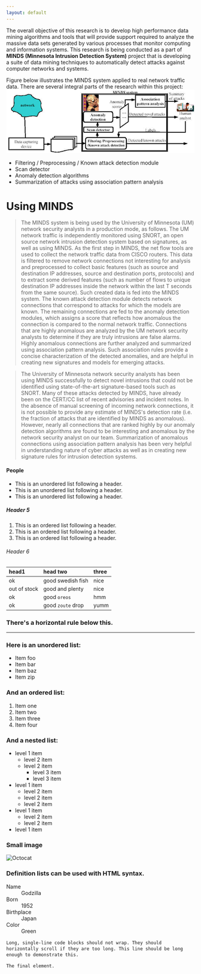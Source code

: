 ```yaml
---
layout: default
---
```


The overall objective of this research is to develop high performance data mining algorithms and tools that will provide support required to analyze the massive data sets generated by various processes that monitor computing and information systems. This research is being conducted as a part of **MINDS (Minnesota Intrusion Detection System)** project that is developing a suite of data mining techniques to automatically detect attacks against computer networks and systems. 

Figure below illustrates the MINDS system applied to real network traffic data. There are several integral parts of the research within this project: 
![](assets/img/minds.jpg)

- Filtering / Preprocessing / Known attack detection module
- Scan detector
- Anomaly detection algorithms 
- Summarization of attacks using association pattern analysis

# Using MINDS
> The MINDS system is being used by the University of Minnesota (UM) network security analysts in a production mode, as follows. The UM network traffic is independently monitored using SNORT, an open source network intrusion detection system based on signatures, as well as using MINDS. As the first step in MINDS, the net flow tools are used to collect the network traffic data from CISCO routers. This data is filtered to remove network connections not interesting for analysis and preprocessed to collect basic features (such as source and destination IP addresses, source and destination ports, protocols) and to extract some derived features (such as number of flows to unique destination IP addresses inside the network within the last T seconds from the same source). Such created data is fed into the MINDS system. The known attack detection module detects network connections that correspond to attacks for which the models are known. The remaining connections are fed to the anomaly detection modules, which assigns a score that reflects how anomalous the connection is compared to the normal network traffic. Connections that are highly anomalous are analyzed by the UM network security analysts to determine if they are truly intrusions are false alarms. Highly anomalous connections are further analyzed and summarized using association pattern analysis. Such association rules provide a concise characterization of the detected anomalies, and are helpful in creating new signatures and models for emerging attacks.

> The University of Minnesota network security analysts has been using MINDS successfully to detect novel intrusions that could not be identified using state-of-the-art signature-based tools such as SNORT. Many of these attacks detected by MINDS, have already been on the CERT/CC list of recent advisories and incident notes. In the absence of manual screening of incoming network connections, it is not possible to provide any estimate of MINDS's detection rate (i.e. the fraction of attacks that are identified by MINDS as anomalous). However, nearly all connections that are ranked highly by our anomaly detection algorithms are found to be interesting and anomalous by the network security analyst on our team. Summarization of anomalous connections using association pattern analysis has been very helpful in understanding nature of cyber attacks as well as in creating new signature rules for intrusion detection systems. 


#### People 

*   This is an unordered list following a header.
*   This is an unordered list following a header.
*   This is an unordered list following a header.

##### Header 5

1.  This is an ordered list following a header.
2.  This is an ordered list following a header.
3.  This is an ordered list following a header.

###### Header 6

| head1        | head two          | three |
|:-------------|:------------------|:------|
| ok           | good swedish fish | nice  |
| out of stock | good and plenty   | nice  |
| ok           | good `oreos`      | hmm   |
| ok           | good `zoute` drop | yumm  |

### There's a horizontal rule below this.

* * *

### Here is an unordered list:

*   Item foo
*   Item bar
*   Item baz
*   Item zip

### And an ordered list:

1.  Item one
1.  Item two
1.  Item three
1.  Item four

### And a nested list:

- level 1 item
  - level 2 item
  - level 2 item
    - level 3 item
    - level 3 item
- level 1 item
  - level 2 item
  - level 2 item
  - level 2 item
- level 1 item
  - level 2 item
  - level 2 item
- level 1 item

### Small image

![Octocat](https://assets-cdn.github.com/images/icons/emoji/octocat.png)



### Definition lists can be used with HTML syntax.

<dl>
<dt>Name</dt>
<dd>Godzilla</dd>
<dt>Born</dt>
<dd>1952</dd>
<dt>Birthplace</dt>
<dd>Japan</dd>
<dt>Color</dt>
<dd>Green</dd>
</dl>

```
Long, single-line code blocks should not wrap. They should horizontally scroll if they are too long. This line should be long enough to demonstrate this.
```

```
The final element.
```
